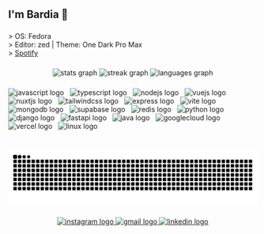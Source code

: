 <h2 align="left">I'm Bardia 🍁</h2>

###

<p align="left">> OS: Fedora  <br>> Editor: zed | Theme: One Dark Pro Max<br>> <a href="https://open.spotify.com/user/m5bwb9ytdyh34uhyoz5b314yo" target="_blank"> Spotify </a></p>

###

<div align="center">
  <img src="https://github-readme-stats.vercel.app/api?username=WoXy-Sensei&hide_title=false&hide_rank=false&show_icons=false&include_all_commits=true&count_private=true&disable_animations=false&theme=midnight-purple&locale=en&hide_border=true" height="120" alt="stats graph"  />
  <img src="https://streak-stats.demolab.com?user=WoXy-Sensei&locale=en&mode=daily&theme=midnight-purple&hide_border=true&border_radius=5" height="120" alt="streak graph"  />
  <img src="https://github-readme-stats.vercel.app/api/top-langs?username=WoXy-Sensei&locale=en&hide_title=true&layout=compact&card_width=320&langs_count=8&theme=midnight-purple&hide_border=true" height="120" alt="languages graph"  />
</div>

###

<div align="left">
  <img src="https://skillicons.dev/icons?i=js" height="38" alt="javascript logo"  />
  <img width="4" />
  <img src="https://skillicons.dev/icons?i=ts" height="38" alt="typescript logo"  />
  <img width="4" />
  <img src="https://skillicons.dev/icons?i=nodejs" height="38" alt="nodejs logo"  />
  <img width="4" />
  <img src="https://skillicons.dev/icons?i=vue" height="38" alt="vuejs logo"  />
  <img width="4" />
  <img src="https://skillicons.dev/icons?i=nuxtjs" height="38" alt="nuxtjs logo"  />
  <img width="4" />
  <img src="https://skillicons.dev/icons?i=tailwind" height="38" alt="tailwindcss logo"  />
  <img width="4" />
  <img src="https://skillicons.dev/icons?i=express" height="38" alt="express logo"  />
  <img width="4" />
  <img src="https://skillicons.dev/icons?i=vite" height="38" alt="vite logo"  />
  <img width="4" />
  <img src="https://skillicons.dev/icons?i=mongodb" height="38" alt="mongodb logo"  />
  <img width="4" />
  <img src="https://skillicons.dev/icons?i=supabase" height="38" alt="supabase logo"  />
  <img width="4" />
  <img src="https://skillicons.dev/icons?i=redis" height="38" alt="redis logo"  />
  <img width="4" />
  <img src="https://skillicons.dev/icons?i=py" height="38" alt="python logo"  />
  <img width="4" />
  <img src="https://skillicons.dev/icons?i=django" height="38" alt="django logo"  />
  <img width="4" />
  <img src="https://skillicons.dev/icons?i=fastapi" height="38" alt="fastapi logo"  />
  <img width="4" />
  <img src="https://skillicons.dev/icons?i=java" height="38" alt="java logo"  />
  <img width="4" />
  <img src="https://skillicons.dev/icons?i=gcp" height="38" alt="googlecloud logo"  />
  <img width="4" />
  <img src="https://skillicons.dev/icons?i=vercel" height="38" alt="vercel logo"  />
  <img width="4" />
  <img src="https://skillicons.dev/icons?i=linux" height="38" alt="linux logo"  />
</div>

###

<br clear="both">

<img src="https://raw.githubusercontent.com/WoXy-Sensei/WoXy-Sensei/output/snake.svg" alt="Snake animation" />

###

<div align="center">
  <a href="https://www.instagram.com/woxy.py" target="_blank">
    <img src="https://img.shields.io/static/v1?message=Instagram&logo=instagram&label=&color=E4385F&logoColor=white&labelColor=&style=for-the-badge" height="35" alt="instagram logo"  />
  </a>
  <a href="mailto:bardiaramez@gmail.com" target="_blank">
    <img src="https://img.shields.io/static/v1?message=Gmail&logo=gmail&label=&color=D14834&logoColor=white&labelColor=&style=for-the-badge" height="35" alt="gmail logo"  />
  </a>
  <a href="https://www.linkedin.com/in/bardia-ramez/" target="_blank">
    <img src="https://img.shields.io/static/v1?message=LinkedIn&logo=linkedin&label=&color=0077B5&logoColor=white&labelColor=&style=for-the-badge" height="35" alt="linkedin logo"  />
  </a>
</div>

###
